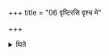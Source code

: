 +++
title = "06 वृष्टिरसि वृश्च मे"

+++

<details><summary>थिते</summary>

6. With vr̥ṣṭirasi vr̥śca me pāpmānam... having sipped water, the sacrificer cleanses himself within the altar with annādāḥ sthānnādo bhūyāsam...
</details>
